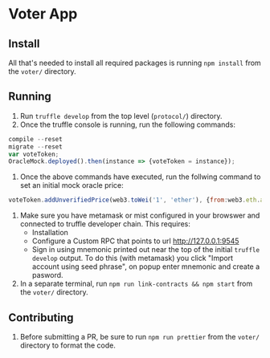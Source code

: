 # Voter App

## Install

All that's needed to install all required packages is running `npm install` from the `voter/` directory.

## Running

1. Run `truffle develop` from the top level (`protocol/`) directory.
1. Once the truffle console is running, run the following commands:
```js
compile --reset
migrate --reset
var voteToken;
OracleMock.deployed().then(instance => {voteToken = instance});
```
1. Once the above commands have executed, run the follwing command to set an initial mock oracle price:
```js
voteToken.addUnverifiedPrice(web3.toWei('1', 'ether'), {from:web3.eth.accounts[0]});
```
1. Make sure you have metamask or mist configured in your browswer and connected to truffle developer chain. This requires:
    - Installation
    - Configure a Custom RPC that points to url http://127.0.0.1:9545
    - Sign in using mnemonic printed out near the top of the initial `truffle develop` output. To do this (with metamask) you click "Import account using seed phrase", on popup enter mnemonic and create a pasword.
1. In a separate terminal, run `npm run link-contracts && npm start` from the `voter/` directory.

## Contributing

1. Before submitting a PR, be sure to run `npm run prettier` from the `voter/` directory to format the code.